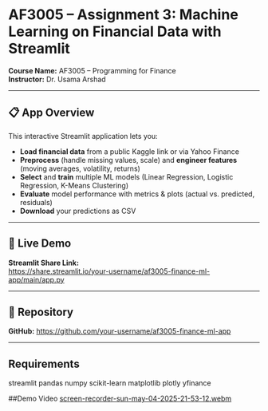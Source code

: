 # AF3005 – Assignment 3: Machine Learning on Financial Data with Streamlit

**Course Name:** AF3005 – Programming for Finance  
**Instructor:** Dr. Usama Arshad  

---

## 📋 App Overview  
This interactive Streamlit application lets you:
- **Load financial data** from a public Kaggle link or via Yahoo Finance
- **Preprocess** (handle missing values, scale) and **engineer features** (moving averages, volatility, returns)
- **Select** and **train** multiple ML models (Linear Regression, Logistic Regression, K-Means Clustering)
- **Evaluate** model performance with metrics & plots (actual vs. predicted, residuals)
- **Download** your predictions as CSV  

---

## 🚀 Live Demo  
**Streamlit Share Link:**  
[https://share.streamlit.io/your-username/af3005-finance-ml-app/main/app.py  ](https://programming-for-financeassignement3-g9er3mntcywgsfmnspwf9l.streamlit.app/)

---



## 📁 Repository  
**GitHub:** [https://github.com/your-username/af3005-finance-ml-app  ](https://github.com/Anas-6/Programming-For-Finance_Assignement_3)

---

## Requirements

streamlit
pandas
numpy
scikit-learn
matplotlib
plotly
yfinance

##Demo Video
[screen-recorder-sun-may-04-2025-21-53-12.webm](https://github.com/user-attachments/assets/ab3a307d-916b-4de4-9ae7-4b6c1e7807b5)

